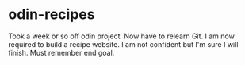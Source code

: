 # odin-recipes
Took a week or so off odin project. Now have to relearn Git.
I am now required to build a recipe website.  I am not confident but I'm sure I will finish. Must remember end goal.

